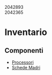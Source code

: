 2042893  
2042365

# Inventario

## Componenti

* [Processori](./processori.md)
* [Schede Madri](./schede_madri.md)
